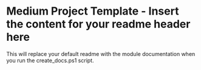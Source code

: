 # Medium Project Template - Insert the content for your readme header here

This will replace your default readme with the module documentation when you run the create_docs.ps1 script.